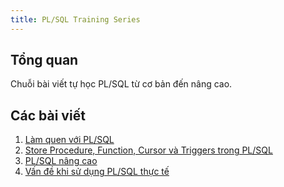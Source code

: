 ```yaml
---
title: PL/SQL Training Series
---
```


## Tổng quan
Chuỗi bài viết tự học PL/SQL từ cơ bản đến nâng cao.

## Các bài viết

1. <a href="/vuepress-blog/blog-posts/back-end/redis-basic.html" target="_blank">Làm quen với PL/SQL</a>
2. <a href="/vuepress-blog/blog-posts/back-end/oracle-plsql-intermediate.html" target="_blank">Store Procedure, Function, Cursor và Triggers trong PL/SQL</a>
3. <a href="/vuepress-blog/blog-posts/back-end/oracle-plsql-advanced.html" target="_blank">PL/SQL nâng cao</a>
4. <a href="/vuepress-blog/blog-posts/back-end/oracle-plsql-expert.html" target="_blank">Vấn đề khi sử dụng PL/SQL thực tế</a>
